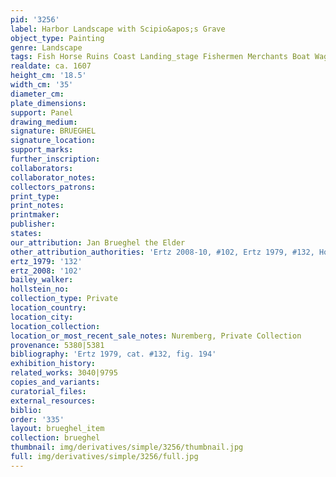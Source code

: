 ```yaml
---
pid: '3256'
label: Harbor Landscape with Scipio&apos;s Grave
object_type: Painting
genre: Landscape
tags: Fish Horse Ruins Coast Landing_stage Fishermen Merchants Boat Wagon
realdate: ca. 1607
height_cm: '18.5'
width_cm: '35'
diameter_cm: 
plate_dimensions: 
support: Panel
drawing_medium: 
signature: BRUEGHEL
signature_location: 
support_marks: 
further_inscription: 
collaborators: 
collaborator_notes: 
collectors_patrons: 
print_type: 
print_notes: 
printmaker: 
publisher: 
states: 
our_attribution: Jan Brueghel the Elder
other_attribution_authorities: 'Ertz 2008-10, #102, Ertz 1979, #132, Honig database'
ertz_1979: '132'
ertz_2008: '102'
bailey_walker: 
hollstein_no: 
collection_type: Private
location_country: 
location_city: 
location_collection: 
location_or_most_recent_sale_notes: Nuremberg, Private Collection
provenance: 5380|5381
bibliography: 'Ertz 1979, cat. #132, fig. 194'
exhibition_history: 
related_works: 3040|9795
copies_and_variants: 
curatorial_files: 
external_resources: 
biblio: 
order: '335'
layout: brueghel_item
collection: brueghel
thumbnail: img/derivatives/simple/3256/thumbnail.jpg
full: img/derivatives/simple/3256/full.jpg
---
```

